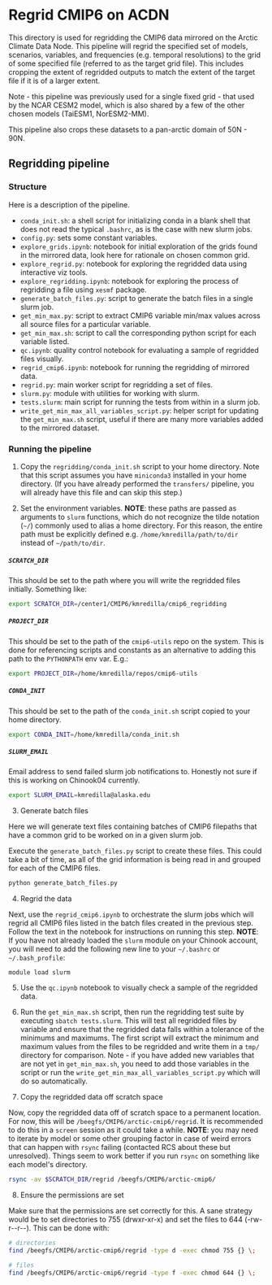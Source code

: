 # Regrid CMIP6 on ACDN

This directory is used for regridding the CMIP6 data mirrored on the Arctic Climate Data Node. This pipeline will regrid the specified set of models, scenarios, variables, and frequencies (e.g. temporal resolutions) to the grid of some specified file (referred to as the target grid file). This includes cropping the extent of regridded outputs to match the extent of the target file if it is of a larger extent.

Note - this pipeline was previously used for a single fixed grid - that used by the NCAR CESM2 model, which is also shared by a few of the other chosen models (TaiESM1, NorESM2-MM).

This pipeline also crops these datasets to a pan-arctic domain of 50N - 90N. 

## Regridding pipeline

### Structure

Here is a description of the pipeline.

* `conda_init.sh`: a shell script for initializing conda in a blank shell that does not read the typical `.bashrc`, as is the case with new slurm jobs.
* `config.py`: sets some constant variables.
* `explore_grids.ipynb`: notebook for initial exploration of the grids found in the mirrored data, look here for rationale on chosen common grid. 
* `explore_regrid.py`: notebook for exploring the regridded data using interactive viz tools. 
* `explore_regridding.ipynb`: notebook for exploring the process of regridding a file using `xesmf` package.
* `generate_batch_files.py`: script to generate the batch files in a single slurm job.
* `get_min_max.py`: script to extract CMIP6 variable min/max values across all source files for a particular variable.
* `get_min_max.sh`: script to call the corresponding python script for each variable listed. 
* `qc.ipynb`: quality control notebook for evaluating a sample of regridded files visually. 
* `regrid_cmip6.ipynb`: notebook for running the regridding of mirrored data.
* `regrid.py`: main worker script for regridding a set of files. 
* `slurm.py`: module with utilities for working with slurm.
* `tests.slurm`: main script for running the tests from within in a slurm job. 
* `write_get_min_max_all_variables_script.py`: helper script for updating the `get_min_max.sh` script, useful if there are many more variables added to the mirrored dataset. 

### Running the pipeline

1. Copy the `regridding/conda_init.sh` script to your home directory. Note that this script assumes you have `miniconda3` installed in your home directory. (If you have already performed the `transfers/` pipeline, you will already have this file and can skip this step.)

2. Set the environment variables. **NOTE**: these paths are passed as arguments to `slurm` functions, which do not recognize the tilde notation (`~/`) commonly used to alias a home directory. For this reason, the entire path must be explicitly defined e.g. `/home/kmredilla/path/to/dir` instead of `~/path/to/dir`.

##### `SCRATCH_DIR`

This should be set to the path where you will write the regridded files initially. Something like:

```sh
export SCRATCH_DIR=/center1/CMIP6/kmredilla/cmip6_regridding
```

##### `PROJECT_DIR`

This should be set to the path of the `cmip6-utils` repo on the system. This is done for referencing scripts and constants as an alternative to adding this path to the `PYTHONPATH` env var. E.g.:

```sh
export PROJECT_DIR=/home/kmredilla/repos/cmip6-utils
``` 

##### `CONDA_INIT`

This should be set to the path of the `conda_init.sh` script copied to your home directory.

```sh
export CONDA_INIT=/home/kmredilla/conda_init.sh
```

##### `SLURM_EMAIL`

Email address to send failed slurm job notifications to. Honestly not sure if this is working on Chinook04 currently.

```sh
export SLURM_EMAIL=kmredilla@alaska.edu
```

3. Generate batch files

Here we will generate text files containing batches of CMIP6 filepaths that have a common grid to be worked on in a given slurm job. 

Execute the `generate_batch_files.py` script to create these files. This could take a bit of time, as all of the grid information is being read in and grouped for each of the CMIP6 files. 

```sh
python generate_batch_files.py
```

4. Regrid the data

Next, use the `regrid_cmip6.ipynb` to orchestrate the slurm jobs which will regrid all CMIP6 files listed in the batch files created in the previous step. Follow the text in the notebook for instructions on running this step. **NOTE**: If you have not already loaded the `slurm` module on your Chinook account, you will need to add the following new line to your `~/.bashrc` or `~/.bash_profile`:

```
module load slurm
```

5. Use the `qc.ipynb` notebook to visually check a sample of the regridded data.

6. Run the `get_min_max.sh` script, then run the regridding test suite by executing `sbatch tests.slurm`. This will test all regridded files by variable and ensure that the regridded data falls within a tolerance of the minimums and maximums. The first script will extract the minimum and maximum values from the files to be regridded and write them in a `tmp/` directory for comparison. Note - if you have added new variables that are not yet in `get_min_max.sh`, you need to add those variables in the script or run the `write_get_min_max_all_variables_script.py` which will do so automatically.

7. Copy the regridded data off scratch space

Now, copy the regridded data off of scratch space to a permanent location. For now, this will be `/beegfs/CMIP6/arctic-cmip6/regrid`. It is recommended to do this in a `screen` session as it could take a while. **NOTE**: you may need to iterate by model or some other grouping factor in case of weird errors that can happen with `rsync` failing (contacted RCS about these but unresolved). Things seem to work better if you run `rsync` on something like each model's directory.

```sh
rsync -av $SCRATCH_DIR/regrid /beegfs/CMIP6/arctic-cmip6/
```

8. Ensure the permissions are set

Make sure that the permissions are set correctly for this. A sane strategy would be to set directories to 755 (drwxr-xr-x) and set the files to 644 (-rw-r--r--). This can be done with:

```sh
# directories
find /beegfs/CMIP6/arctic-cmip6/regrid -type d -exec chmod 755 {} \;

# files
find /beegfs/CMIP6/arctic-cmip6/regrid -type f -exec chmod 644 {} \;
```
